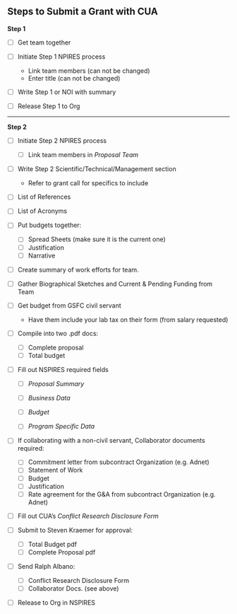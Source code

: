 **Steps to Submit a Grant with CUA**
-------------------------------------
__Step 1__

- [ ] Get team together

- [ ] Initiate Step 1 NPIRES process 
	- Link team members (can not be changed)
	- Enter title (can not be changed)

- [ ] Write Step 1 or NOI with summary

- [ ] Release Step 1 to Org

-------------------------------------
__Step 2__

- [ ] Initiate Step 2 NPIRES process
	- [ ] Link team members in *Proposal Team*


- [ ] Write Step 2 Scientific/Technical/Management section
	- Refer to grant call for specifics to include

- [ ] List of References  

- [ ] List of Acronyms 

- [ ] Put budgets together:
	- [ ] Spread Sheets (make sure it is the current one)
	- [ ] Justification
	- [ ] Narrative

- [ ] Create summary of work efforts for team.

- [ ] Gather Biographical Sketches and Current & Pending Funding from Team

- [ ] Get budget from GSFC civil servant
	- Have them include your lab tax on their form (from salary requested)

- [ ] Compile into two .pdf docs:
    - [ ] Complete proposal  
    - [ ] Total budget

- [ ] Fill out NSPIRES required fields
	- [ ] *Proposal Summary*
	- [ ] *Business Data*
	- [ ] *Budget*
	- [ ] *Program Specific Data*
	

- [ ] If collaborating with a non-civil servant, Collaborator documents required:
	- [ ] Commitment letter from subcontract Organization (e.g. Adnet)
	- [ ] Statement of Work 
	- [ ] Budget
	- [ ] Justification
	- [ ] Rate agreement for the G&A from subcontract Organization (e.g. Adnet)

- [ ] Fill out CUA’s *Conflict Research Disclosure Form*
 
- [ ] Submit to Steven Kraemer for approval:
	- [ ] Total Budget pdf
	- [ ] Complete Proposal pdf

- [ ] Send Ralph Albano:
	- [ ] Conflict Research Disclosure Form
	- [ ] Collaborator Docs. (see above)

- [ ] Release to Org in NSPIRES

